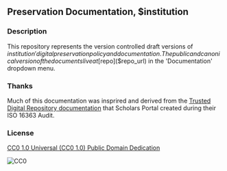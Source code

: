 ## Preservation Documentation, $institution

### Description

This repository represents the version controlled draft versions of $institution' digital preservation policy and documentation. The public and canonical version of the documents live at [$repo]($repo_url) in the 'Documentation' dropdown menu.

### Thanks

Much of this documentation was insprired and derived from the [Trusted Digital Repository documentation](http://spotdocs.scholarsportal.info/display/OAIS/Document+Checklist) that Scholars Portal created during their ISO 16363 Audit.

### License

[CC0 1.0 Universal (CC0 1.0)
Public Domain Dedication](http://creativecommons.org/publicdomain/zero/1.0/)

![CC0](http://i.creativecommons.org/p/zero/1.0/88x31.png "CC0")

